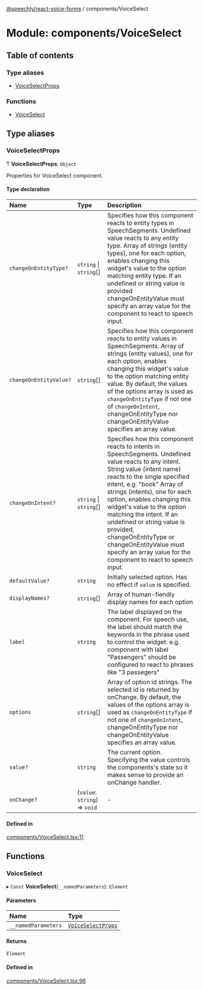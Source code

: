[@speechly/react-voice-forms](../README.md) / components/VoiceSelect

# Module: components/VoiceSelect

## Table of contents

### Type aliases

- [VoiceSelectProps](components_VoiceSelect.md#voiceselectprops)

### Functions

- [VoiceSelect](components_VoiceSelect.md#voiceselect)

## Type aliases

### VoiceSelectProps

Ƭ **VoiceSelectProps**: `Object`

Properties for VoiceSelect component.

#### Type declaration

| Name | Type | Description |
| :------ | :------ | :------ |
| `changeOnEntityType?` | `string` \| `string`[] | Specifies how this component reacts to entity types in SpeechSegments. Undefined value reacts to any entity type. Array of strings (entity types), one for each option, enables changing this widget's value to the option matching entity type. If an undefined or string value is provided changeOnEntityValue must specify an array value for the component to react to speech input. |
| `changeOnEntityValue?` | `string`[] | Specifies how this component reacts to entity values in SpeechSegments. Array of strings (entity values), one for each option, enables changing this widget's value to the option matching entity value. By default, the values of the options array is used as `changeOnEntityType` if not one of `changeOnIntent`, changeOnEntityType nor changeOnEntityValue specifies an array value. |
| `changeOnIntent?` | `string` \| `string`[] | Specifies how this component reacts to intents in SpeechSegments. Undefined value reacts to any intent. String value (intent name) reacts to the single specified intent, e.g. "book" Array of strings (intents), one for each option, enables changing this widget's value to the option matching the intent. If an undefined or string value is provided, changeOnEntityType or changeOnEntityValue must specify an array value for the component to react to speech input. |
| `defaultValue?` | `string` | Initially selected option. Has no effect if `value` is specified. |
| `displayNames?` | `string`[] | Array of human-fiendly display names for each option |
| `label` | `string` | The label displayed on the component. For speech use, the label should match the keywords in the phrase used to control the widget: e.g. component with label "Passengers" should be configured to react to phrases like "3 passegers" |
| `options` | `string`[] | Array of option id strings. The selected id is returned by onChange. By default, the values of the options array is used as `changeOnEntityType` if not one of `changeOnIntent`, changeOnEntityType nor changeOnEntityValue specifies an array value. |
| `value?` | `string` | The current option. Specifying the value controls the components's state so it makes sense to provide an onChange handler. |
| `onChange?` | (`value`: `string`) => `void` | - |

#### Defined in

[components/VoiceSelect.tsx:11](https://github.com/speechly/speechly-demos/blob/7b0cf0e/libraries/react-voice-forms/src/components/VoiceSelect.tsx#L11)

## Functions

### VoiceSelect

▸ `Const` **VoiceSelect**(`__namedParameters`): `Element`

#### Parameters

| Name | Type |
| :------ | :------ |
| `__namedParameters` | [`VoiceSelectProps`](components_VoiceSelect.md#voiceselectprops) |

#### Returns

`Element`

#### Defined in

[components/VoiceSelect.tsx:96](https://github.com/speechly/speechly-demos/blob/7b0cf0e/libraries/react-voice-forms/src/components/VoiceSelect.tsx#L96)
